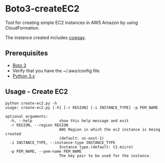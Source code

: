 # Boto3-createEC2

Tool for creating simple EC2 instances in AWS Amazon by using CloudFormation.   

The instance created includes [cowsay](https://www.npmjs.com/package/cowsay).

## Prerequisites

* [Boto 3](https://boto3.amazonaws.com/v1/documentation/api/latest/guide/quickstart.html#installation)
* Verify that you have the ~/.aws/config file.
* [Python 3.x](https://www.python.org/downloads/)

## Usage - Create EC2


```
python create-ec2.py -h
usage: create-ec2.py [-h] [-r REGION] [-i INSTANCE_TYPE] -p PEM_NAME

optional arguments:
  -h, --help            show this help message and exit
  -r REGION, --region REGION
                        AWS Region in which the ec2 instance is being created
                        (default: us-east-1)
  -i INSTANCE_TYPE, --instance-type INSTANCE_TYPE
                        Instance type.(default: t2.micro)
  -p PEM_NAME, --pem-name PEM_NAME
                        The key pair to be used for the instance.

```


